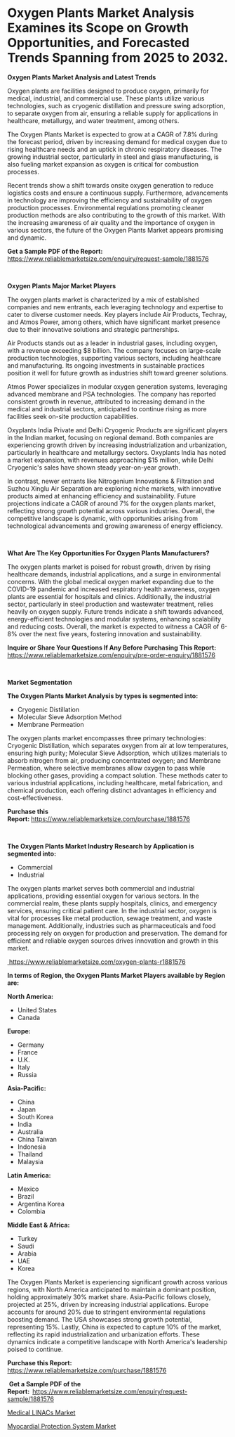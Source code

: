 <p><h1>Oxygen Plants Market Analysis Examines its Scope on Growth Opportunities, and Forecasted Trends Spanning from 2025 to 2032.</h1></p><p><strong>Oxygen Plants Market Analysis and Latest Trends</strong></p>
<p><p>Oxygen plants are facilities designed to produce oxygen, primarily for medical, industrial, and commercial use. These plants utilize various technologies, such as cryogenic distillation and pressure swing adsorption, to separate oxygen from air, ensuring a reliable supply for applications in healthcare, metallurgy, and water treatment, among others.</p><p>The Oxygen Plants Market is expected to grow at a CAGR of 7.8% during the forecast period, driven by increasing demand for medical oxygen due to rising healthcare needs and an uptick in chronic respiratory diseases. The growing industrial sector, particularly in steel and glass manufacturing, is also fueling market expansion as oxygen is critical for combustion processes. </p><p>Recent trends show a shift towards onsite oxygen generation to reduce logistics costs and ensure a continuous supply. Furthermore, advancements in technology are improving the efficiency and sustainability of oxygen production processes. Environmental regulations promoting cleaner production methods are also contributing to the growth of this market. With the increasing awareness of air quality and the importance of oxygen in various sectors, the future of the Oxygen Plants Market appears promising and dynamic.</p></p>
<p><strong>Get a Sample PDF of the Report:&nbsp;</strong> <a href="https://www.reliablemarketsize.com/enquiry/request-sample/1881576?utm_campaign=1832&utm_medium=2&utm_source=Github&utm_content=ia&utm_term=04032025&utm_id=oxygen-plants">https://www.reliablemarketsize.com/enquiry/request-sample/1881576</a></p>
<p>&nbsp;</p>
<p><strong>Oxygen Plants Major Market Players</strong></p>
<p><p>The oxygen plants market is characterized by a mix of established companies and new entrants, each leveraging technology and expertise to cater to diverse customer needs. Key players include Air Products, Techray, and Atmos Power, among others, which have significant market presence due to their innovative solutions and strategic partnerships.</p><p>Air Products stands out as a leader in industrial gases, including oxygen, with a revenue exceeding $8 billion. The company focuses on large-scale production technologies, supporting various sectors, including healthcare and manufacturing. Its ongoing investments in sustainable practices position it well for future growth as industries shift toward greener solutions.</p><p>Atmos Power specializes in modular oxygen generation systems, leveraging advanced membrane and PSA technologies. The company has reported consistent growth in revenue, attributed to increasing demand in the medical and industrial sectors, anticipated to continue rising as more facilities seek on-site production capabilities.</p><p>Oxyplants India Private and Delhi Cryogenic Products are significant players in the Indian market, focusing on regional demand. Both companies are experiencing growth driven by increasing industrialization and urbanization, particularly in healthcare and metallurgy sectors. Oxyplants India has noted a market expansion, with revenues approaching $15 million, while Delhi Cryogenic's sales have shown steady year-on-year growth.</p><p>In contrast, newer entrants like Nitrogenium Innovations & Filtration and Suzhou Xinglu Air Separation are exploring niche markets, with innovative products aimed at enhancing efficiency and sustainability. Future projections indicate a CAGR of around 7% for the oxygen plants market, reflecting strong growth potential across various industries. Overall, the competitive landscape is dynamic, with opportunities arising from technological advancements and growing awareness of energy efficiency.</p></p>
<p>&nbsp;</p>
<p><strong>What Are The Key Opportunities For Oxygen Plants Manufacturers?</strong></p>
<p><p>The oxygen plants market is poised for robust growth, driven by rising healthcare demands, industrial applications, and a surge in environmental concerns. With the global medical oxygen market expanding due to the COVID-19 pandemic and increased respiratory health awareness, oxygen plants are essential for hospitals and clinics. Additionally, the industrial sector, particularly in steel production and wastewater treatment, relies heavily on oxygen supply. Future trends indicate a shift towards advanced, energy-efficient technologies and modular systems, enhancing scalability and reducing costs. Overall, the market is expected to witness a CAGR of 6-8% over the next five years, fostering innovation and sustainability.</p></p>
<p><strong>Inquire or Share Your Questions If Any Before Purchasing This Report:</strong> <a href="https://www.reliablemarketsize.com/enquiry/pre-order-enquiry/1881576?utm_campaign=1832&utm_medium=2&utm_source=Github&utm_content=ia&utm_term=04032025&utm_id=oxygen-plants">https://www.reliablemarketsize.com/enquiry/pre-order-enquiry/1881576</a></p>
<p>&nbsp;</p>
<p><strong>Market Segmentation</strong></p>
<p><strong>The Oxygen Plants Market Analysis by types is segmented into:</strong></p>
<p><ul><li>Cryogenic Distillation</li><li>Molecular Sieve Adsorption Method</li><li>Membrane Permeation</li></ul></p>
<p><p>The oxygen plants market encompasses three primary technologies: Cryogenic Distillation, which separates oxygen from air at low temperatures, ensuring high purity; Molecular Sieve Adsorption, which utilizes materials to absorb nitrogen from air, producing concentrated oxygen; and Membrane Permeation, where selective membranes allow oxygen to pass while blocking other gases, providing a compact solution. These methods cater to various industrial applications, including healthcare, metal fabrication, and chemical production, each offering distinct advantages in efficiency and cost-effectiveness.</p></p>
<p><strong>Purchase this Report:&nbsp;</strong><a href="https://www.reliablemarketsize.com/purchase/1881576?utm_campaign=1832&utm_medium=2&utm_source=Github&utm_content=ia&utm_term=04032025&utm_id=oxygen-plants">https://www.reliablemarketsize.com/purchase/1881576</a></p>
<p>&nbsp;</p>
<p><strong>The Oxygen Plants Market Industry Research by Application is segmented into:</strong></p>
<p><ul><li>Commercial</li><li>Industrial</li></ul></p>
<p><p>The oxygen plants market serves both commercial and industrial applications, providing essential oxygen for various sectors. In the commercial realm, these plants supply hospitals, clinics, and emergency services, ensuring critical patient care. In the industrial sector, oxygen is vital for processes like metal production, sewage treatment, and waste management. Additionally, industries such as pharmaceuticals and food processing rely on oxygen for production and preservation. The demand for efficient and reliable oxygen sources drives innovation and growth in this market.</p></p>
<p><a href="https://www.reliablemarketsize.com/oxygen-plants-r1881576?utm_campaign=1832&utm_medium=2&utm_source=Github&utm_content=ia&utm_term=04032025&utm_id=oxygen-plants">&nbsp;https://www.reliablemarketsize.com/oxygen-plants-r1881576</a></p>
<p><strong>In terms of Region, the Oxygen Plants Market Players available by Region are:</strong></p>
<p>
    <p> <strong> North America: </strong>
        <ul>
            <li>United States</li>
            <li>Canada</li>
        </ul>
        </p> 
    <p> <strong> Europe: </strong>
        <ul>
            <li>Germany</li>
            <li>France</li>
            <li>U.K.</li>
            <li>Italy</li>
            <li>Russia</li>
        </ul>
        </p> 
    <p> <strong> Asia-Pacific: </strong>
        <ul>
            <li>China</li>
            <li>Japan</li>
            <li>South Korea</li>
            <li>India</li>
            <li>Australia</li>
            <li>China Taiwan</li>
            <li>Indonesia</li>
            <li>Thailand</li>
            <li>Malaysia</li>
        </ul>
        </p> 
    <p> <strong> Latin America: </strong>
        <ul>
            <li>Mexico</li>
            <li>Brazil</li>
            <li>Argentina Korea</li>
            <li>Colombia</li>
        </ul>
        </p> 
    <p> <strong> Middle East & Africa: </strong>
        <ul>
            <li>Turkey</li>
            <li>Saudi</li>
            <li>Arabia</li>
            <li>UAE</li>
            <li>Korea</li>
        </ul>
    </p>
    </p>
<p><p>The Oxygen Plants Market is experiencing significant growth across various regions, with North America anticipated to maintain a dominant position, holding approximately 30% market share. Asia-Pacific follows closely, projected at 25%, driven by increasing industrial applications. Europe accounts for around 20% due to stringent environmental regulations boosting demand. The USA showcases strong growth potential, representing 15%. Lastly, China is expected to capture 10% of the market, reflecting its rapid industrialization and urbanization efforts. These dynamics indicate a competitive landscape with North America's leadership poised to continue.</p></p>
<p><strong>Purchase this Report: </strong><a href="https://www.reliablemarketsize.com/purchase/1881576?utm_campaign=1832&utm_medium=2&utm_source=Github&utm_content=ia&utm_term=04032025&utm_id=oxygen-plants">https://www.reliablemarketsize.com/purchase/1881576</a></p>
<p>&nbsp;<strong>Get a Sample PDF of the Report:&nbsp;&nbsp;</strong><a href="https://www.reliablemarketsize.com/enquiry/request-sample/1881576?utm_campaign=1832&utm_medium=2&utm_source=Github&utm_content=ia&utm_term=04032025&utm_id=oxygen-plants">https://www.reliablemarketsize.com/enquiry/request-sample/1881576</a></p>
<p><strong></strong></p>
<p><p><a href="https://github.com/motosyuliq/Market-Research-Report-List-1/blob/main/medical-linacs-market.md?utm_campaign=1832&utm_medium=2&utm_source=Github&utm_content=ia&utm_term=04032025&utm_id=oxygen-plants">Medical LINACs Market</a></p><p><a href="https://github.com/AKSHATREPORTPRIME/Market-Research-Report-List-7/blob/main/myocardial-protection-system-market.md?utm_campaign=1832&utm_medium=2&utm_source=Github&utm_content=ia&utm_term=04032025&utm_id=oxygen-plants">Myocardial Protection System Market</a></p></p>